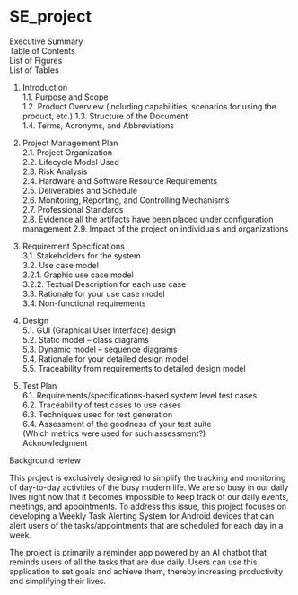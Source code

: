 # SE_project

Executive Summary  
Table of Contents  
List of Figures  
List of Tables  
1. Introduction  
1.1. Purpose and Scope  
1.2. Product Overview (including capabilities, scenarios for using the product, etc.)  1.3. Structure of the Document  
1.4. Terms, Acronyms, and Abbreviations  
2. Project Management Plan  
2.1. Project Organization  
2.2. Lifecycle Model Used  
2.3. Risk Analysis  
2.4. Hardware and Software Resource Requirements  
2.5. Deliverables and Schedule  
2.6. Monitoring, Reporting, and Controlling Mechanisms  
2.7. Professional Standards  
2.8. Evidence all the artifacts have been placed under configuration management  2.9. Impact of the project on individuals and organizations  
3. Requirement Specifications  
3.1. Stakeholders for the system  
3.2. Use case model  
3.2.1. Graphic use case model  
3.2.2. Textual Description for each use case  
3.3. Rationale for your use case model  
3.4. Non-functional requirements  

5. Design  
5.1. GUI (Graphical User Interface) design  
5.2. Static model – class diagrams  
5.3. Dynamic model – sequence diagrams  
5.4. Rationale for your detailed design model  
5.5. Traceability from requirements to detailed design model  
6. Test Plan  
6.1. Requirements/specifications-based system level test cases  
6.2. Traceability of test cases to use cases  
6.3. Techniques used for test generation  
6.4. Assessment of the goodness of your test suite  
 (Which metrics were used for such assessment?)  
Acknowledgment  


Background review

This project is exclusively designed to simplify the tracking and monitoring of day-to-day activities of the busy modern life. We are so busy in our daily lives right now that it becomes impossible to keep track of our daily events, meetings, and appointments. To address this issue, this project focuses on developing a Weekly Task Alerting System for Android devices that can alert users of the tasks/appointments that are scheduled for each day in a week. 

The project is primarily a reminder app powered by an AI chatbot that reminds users of all the tasks that are due daily. Users can use this application to set goals and achieve them, thereby increasing productivity and simplifying their lives.

